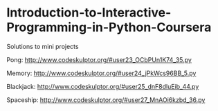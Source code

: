 Introduction-to-Interactive-Programming-in-Python-Coursera
====
Solutions to mini projects 

Pong: http://www.codeskulptor.org/#user23_OCbPUn1K74_35.py

Memory: http://www.codeskulptor.org/#user24_jPkWcs96BB_5.py

Blackjack: http://www.codeskulptor.org/#user25_dnF8dluEib_44.py

Spaceship: http://www.codeskulptor.org/#user27_MnAOi6kzbd_36.py
